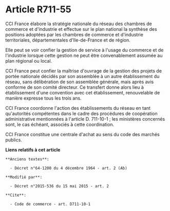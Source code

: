 # Article R711-55

CCI France  élabore la stratégie nationale du réseau des chambres de commerce et d'industrie et effectue sur le plan national
la synthèse des positions adoptées par les chambres de commerce et d'industrie territoriales, départementales d'Ile-de-France
et de région. 

Elle peut se voir confier la gestion de service à l'usage du commerce et de l'industrie lorsque cette gestion ne peut être
convenablement assumée au plan régional ou local.

CCI France peut confier la maîtrise d'ouvrage de la gestion des projets de portée nationale décidés par son assemblée à un
autre établissement du réseau, sans délibération de son assemblée générale, mais après avis conforme de son comité directeur.
Ce transfert donne alors lieu à établissement d'une convention avec cet établissement, renouvelable de manière expresse tous
les trois ans.

CCI France coordonne l'action des établissements du réseau en tant qu'autorités compétentes dans le cadre des procédures de
coopération administrative mentionnées à l'article D. 711-10-1 ; les ministères concernés sont, le cas échéant, associés à
cette coordination.

CCI France constitue une centrale d'achat au sens du code des marchés publics.

**Liens relatifs à cet article**

	**Anciens textes**:

	  - Décret n°64-1200 du 4 décembre 1964 - art. 2 (Ab)

	**Modifié par**:

	  - Décret n°2015-536 du 15 mai 2015 - art. 2

	**Cite**:

	  - Code de commerce - art. D711-10-1
